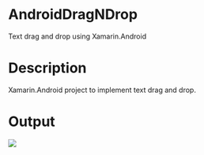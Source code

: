 # AndroidDragNDrop
Text drag and drop using Xamarin.Android

# Description
Xamarin.Android project to implement text drag and drop.

# Output
![](https://github.com/ParamjitKumari/AndroidDragNDrop/blob/master/dragndrop.gif)

